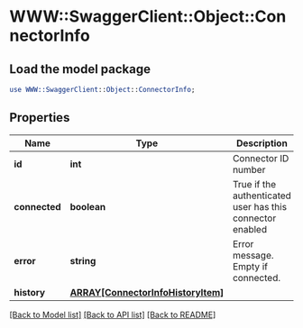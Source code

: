 # WWW::SwaggerClient::Object::ConnectorInfo

## Load the model package
```perl
use WWW::SwaggerClient::Object::ConnectorInfo;
```

## Properties
Name | Type | Description | Notes
------------ | ------------- | ------------- | -------------
**id** | **int** | Connector ID number | 
**connected** | **boolean** | True if the authenticated user has this connector enabled | 
**error** | **string** | Error message. Empty if connected. | 
**history** | [**ARRAY[ConnectorInfoHistoryItem]**](ConnectorInfoHistoryItem.md) |  | 

[[Back to Model list]](../README.md#documentation-for-models) [[Back to API list]](../README.md#documentation-for-api-endpoints) [[Back to README]](../README.md)


